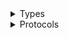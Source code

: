 <details>
<summary>Types</summary>

  - [SecurityHubClient](/aws-sdk-swift/reference/0.x/AWSSecurityHub/SecurityHubClient)
  - [SecurityHubClient.SecurityHubClientConfiguration](/aws-sdk-swift/reference/0.x/AWSSecurityHub/SecurityHubClient.SecurityHubClientConfiguration)
  - [SecurityHubClientLogHandlerFactory](/aws-sdk-swift/reference/0.x/AWSSecurityHub/SecurityHubClientLogHandlerFactory)
  - [SecurityHubClientTypes](/aws-sdk-swift/reference/0.x/AWSSecurityHub/SecurityHubClientTypes)

</details>

<details>
<summary>Protocols</summary>

  - [SecurityHubClientProtocol](/aws-sdk-swift/reference/0.x/AWSSecurityHub/SecurityHubClientProtocol)

</details>
